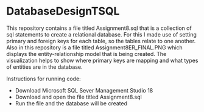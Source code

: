 # DatabaseDesignTSQL
This repository contains a file titled Assignment8.sql that is a collection of sql statements to create a relational database. For this I made use of setting primary and foreign keys for each table, so the tables relate to one another. Also in this repository is a file titled Assignment8ER_FINAL.PNG which displays the entity-relationship model that is being created. The visualization helps to show where primary keys are mapping and what types of entities are in the database.

Instructions for running code:
- Download Microsoft SQL Sever Management Studio 18
- Download and open the file titled Assignment8.sql
- Run the file and the database will be created
